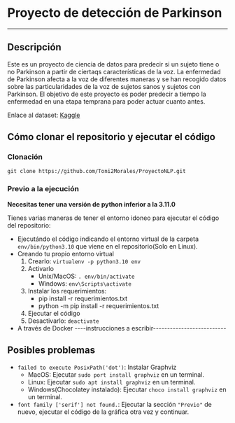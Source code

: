 # Proyecto de detección de Parkinson
-------------
## Descripción
Este es un proyecto de ciencia de datos para predecir si un sujeto tiene o no Parkinson a partir de ciertaqs características de la voz. La enfermedad de Parkinson afecta a la voz de diferentes maneras y se han recogido datos sobre las particularidades de la voz de sujetos sanos y sujetos con Parkinson. El objetivo de este proyecto es poder predecir a tiempo la enfermedad en una etapa temprana para poder actuar cuanto antes.

Enlace al dataset: [Kaggle]("https://www.kaggle.com/datasets/jainaru/parkinson-disease-detection")

## Cómo clonar el repositorio y ejecutar el código
### Clonación
`git clone https://github.com/Toni2Morales/ProyectoNLP.git`

### Previo a la ejecución
**Necesitas tener una versión de python inferior a la 3.11.0**

Tienes varias maneras de tener el entorno idoneo para ejecutar el código del repositorio:

* Ejecutándo el código indicando el entorno virtual de la carpeta `env/bin/python3.10` que viene en el repositorio(Solo en Linux).
* Creando tu propio entorno virtual
    1. Crearlo: `virtualenv -p python3.10 env`
    2. Activarlo
        - Unix/MacOS: `. env/bin/activate`
        - Windows: `env\Scripts\activate`
    3. Instalar los requerimientos: 
        - pip install -r requerimientos.txt
        - python -m pip install -r requerimientos.txt
    4. Ejecutar el código
    5. Desactivarlo: `deactivate`
* A través de Docker
----instrucciones a escribir--------------------------
## Posibles problemas
* `failed to execute PosixPath('dot')`: Instalar Graphviz
    * MacOS: Ejecutar `sudo port install graphviz` en un terminal.
    * Linux: Ejecutar `sudo apt install graphviz` en un terminal.
    * Windows(Chocolatey instalado): Ejecutar `choco install graphviz` en un terminal.
* `font family ['serif'] not found.`: Ejecutar la sección `"Previo"` de nuevo, ejecutar el código de la gráfica otra vez y continuar.